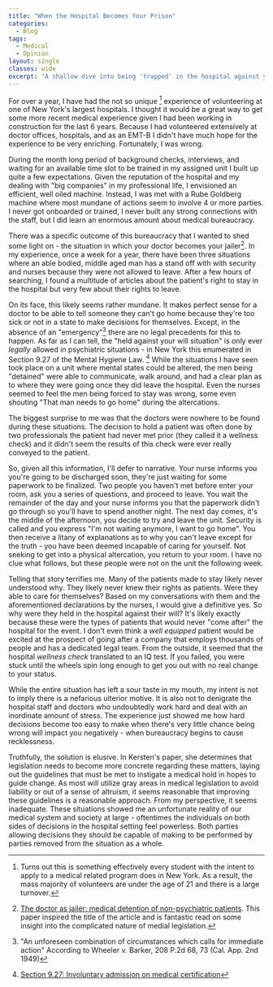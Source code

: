 ```yaml
---
title: "When the Hospital Becomes Your Prison"
categories:
  - Blog
tags:
  - Medical
  - Opinion
layout: single
classes: wide
excerpt: "A shallow dive into being 'trapped' in the hospital against your will. Why and how is it able to happen?" 
---
```


For over a year, I have had the not so unique [^1] experience of volunteering at one of New York's largest hospitals. I thought it would be a great way to get some more recent medical experience given I had been working in construction for the last 6 years. Because I had volunteered extensively at doctor offices, hospitals, and as an EMT-B I didn't have much hope for the experience to be very enriching. Fortunately, I was wrong. 

During the month long period of background checks, interviews, and waiting for an available time slot to be trained in my assigned unit I built up quite a few expectations. Given the reputation of the hospital and my dealing with "big companies" in my professional life, I envisioned an efficient, well oiled machine. Instead, I was met with a Rube Goldberg machine where most mundane of actions seem to involve 4 or more parties. I never got onboarded or trained, I never built any strong connections with the staff, but I did learn an enormous amount about medical bureaucracy. 

There was a specific outcome of this bureaucracy that I wanted to shed some light on - the situation in which your doctor becomes your jailer[^2]. In my experience, once a week for a year, there have been three situations where an able bodied, middle aged man has a stand off with with security and nurses because they were not allowed to leave. After a few hours of searching, I found a multitude of articles about the patient's right to stay in the hospital but very few about their rights to leave. 

On its face, this likely seems rather mundane. It makes perfect sense for a doctor to be able to tell someone they can't go home because they're too sick or not in a state to make decisions for themselves. Except,  in the absence of an "emergency"[^3] there are no legal precedents for this to happen. As far as I can tell, the "held against your will situation" is only ever *legally* allowed in psychiatric situations - in New York this enumerated in Section 9.27 of the Mental Hygiene Law. [^4] While the situations I have seen took place on a unit where mental states could be altered, the men being "detained" were able to communicate, walk around, and had a clear plan as to where they were going once they did leave the hospital. Even the nurses seemed to feel the men being forced to stay was wrong, some even shouting "That man needs to go home" during the altercations. 

The biggest surprise to me was that the doctors were nowhere to be found during these situations. The decision to hold a patient was often done by two professionals the patient had never met prior (they called it a wellness check) and it didn't seem the results of this check were ever really conveyed to the patient. 

So, given all this information, I'll defer to narrative. Your nurse informs you you're going to be discharged soon, they're just waiting for some paperwork to be finalized. Two people you haven't met before enter your room, ask you a series of questions, and proceed to leave. You wait the remainder of the day and your nurse informs you that the paperwork didn't go through so you'll have to spend another night. The next day comes, it's the middle of the afternoon, you decide to try and leave the unit. Security is called and you express "I'm not waiting anymore, I want to go home". You then receive a litany of explanations as to why you can't leave except for the truth - you have been deemed incapable of caring for yourself. Not seeking to get into a physical altercation, you return to your room. I have no clue what follows, but these people were not on the unit the following week.  

Telling that story terrifies me. Many of the patients made to stay likely never understood why. They likely never knew their rights as patients. Were they able to care for themselves? Based on my conversations with them and the aforementioned declarations by the nurses, I would give a definitive yes. So why were they held in the hospital against their will? It's likely exactly because these were the types of patients that would never "come after" the hospital for the event. I don't even think a *well equipped* patient would be excited at the prospect of going after a company that employs thousands of people and has a dedicated legal team. From the outside, it seemed that the hospital *wellness check* translated to an IQ test. If you failed, you were stuck until the wheels spin long enough to get you out with no real change to your status.  

While the entire situation has left a sour taste in my mouth, my intent is not to imply there is a nefarious ulterior motive. It is also not to denigrate the hospital staff and doctors who undoubtedly work hard and deal with an inordinate amount of stress. The experience just showed me how hard decisions become too easy to make when there's very little chance being wrong will impact you negatively - when bureaucracy begins to cause recklessness. 

Truthfully, the solution is elusive. In Kersten's paper, she determines that legislation needs to become more concrete regarding these matters, laying out the guidelines that must be met to instigate a medical hold in hopes to guide change. As most will utilize gray areas in medical legislation to avoid liability or out of a sense of altruism, it seems reasonable that improving these guidelines is a reasonable approach. From my perspective, it seems inadequate. These situations showed me an unfortunate reality of our medical system and society at large - oftentimes the individuals on both sides of decisions in the hospital setting feel powerless. Both parties allowing decisions they should be capable of making to be performed by parties removed from the situation as a whole. 



[^1]: Turns out this is something effectively every student with the intent to apply to a medical related program does in New York. As a result, the mass majority of volunteers are under the age of 21 and there is a large turnover. 
[^2]: [The doctor as jailer: medical detention of non-psychiatric patients](https://academic.oup.com/jlb/article/6/1/310/5528616). This paper inspired the title of the article and is fantastic read on some insight into the complicated nature of medial legislation.
[^3]: "An unforeseen combination of circumstances which calls for immediate action" According to Wheeler v. Barker, 208 P.2d 68, 73 (Cal. App. 2nd 1949)
[^4]: [Section 9.27: Involuntary admission on medical certification](https://www.nysenate.gov/legislation/laws/MHY/9.27)

